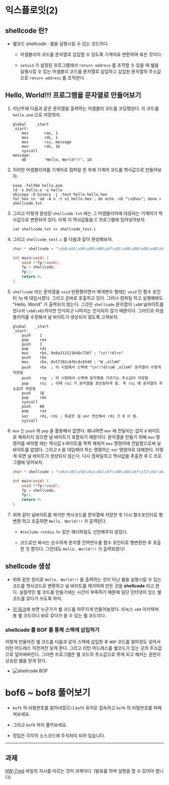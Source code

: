 # 익스플로잇(2)

## shellcode 란? 

- 쉘코드 shellcode : 쉘을 실행시킬 수 있는 코드이다.

	- 어셈블리어 코드를 문자열로 삽입할 수 있도록 기계어로 변환하여 묶은 것이다. 

	- `setuid` 가 설정된 프로그램에서 `return address` 를 조작할 수 있을 때 쉘을 실행시킬 수 있는 어셈블리 코드를 문자열로 삽입하고 삽입된 문자열의 주소값으로 `return address` 를 조작한다. 

## Hello, World!!! 프로그램을 문자열로 만들어보기 

1. 지난주에 다음과 같은 문자열을 출력하는 어셈블리 코드를 코딩했었다. 이 코드를 `hello.asm` 으로 저장하자. 

    ```assembly
    global    _start                  
    _start:                           
        mov       rax, 1             
        mov       rdi, 1            
        mov       rsi, message     
        mov       rdx, 16         
        syscall                  
    message:                    
        db        "Hello, World!!!", 10
    ```
    
2. 이러한 어셈블리어를 기계어로 컴파일 한 후에 기계어 코드를 헥사값으로 만들어보자. 

    ```shell
    nasm -felf64 hello.asm
    ld -s hello.o -o hello
    objcopy -O binary -j .text hello hello.hex
    for hex in `od -A n -t x1 hello.hex`; do echo -nE "\x$hex"; done > shellcode.txt
    ```

3. 그리고 이렇게 완성된 `shellcode.txt` 에는 그 어셈블리어에 대응되는 기계어가 헥사값으로 변환되어 있다. 이제 이 헥사값들을 C 프로그램에 집어넣어보자.

    ```shell
    cat shellcode.txt >> shellcode_test.c
    ```

4. 그리고 `shellcode_test.c` 를 다음과 같이 완성해보자. 

    ```c
    char * shellcode = "\xb8\x01\x00\x00\x00\xbf\x01\x00\x00\x00\x48\xbe\xa5\x00\x40\x00\x00\x00\x00\x00\xba\x0d\x00\x00\x00\x0f\x05\xb8\x3c\x00\x00\x00\x48\x31\xff\x0f\x05\x48\x65\x6c\x6c\x6f\x2c\x20\x57\x6f\x72\x6c\x64\x0a";
    
    int main(void) {
        void (*fp)(void);
        fp = shellcode;
        fp();
        return 0;
    }
    ```
    
5. `shellcode` 라는 문자열을 `void` 반환형이면서 매개변수 형태는 `void` 인 함수 포인터 `fp` 에 대입시켰다. 그리고 곧바로 호출하고 있다. 그러나 컴파일 하고 실행해봐도 "Hello, World" 가 출력되지 않는다. 그것은 `shellcode` 문자열이 `\x00` 널바이트를 만나서 `\xb8\x01`까지만 인식되고 나머지는 인식되지 않기 때문이다. 그러므로 어셈블리어를 수정해서 널 바이트가 생성되지 않도록 고쳐보자. 

    ```assembly
    global    _start
    _start:
        push    1
        pop     rax
        push    1
        pop     rdi
        mov     rbx, 0x0a212121646c726f ; "\n!!!dlro"
        push    rbx
        mov     rbx, 0x57202c6f6c6c6548 ; "W ,olleH"
        push    rbx  ; 이 시점에서 스택에 "\n!!!dlroW ,olleH" 문자열이 이렇게 저장됨 
        push    rsp  ; 이 시점에서 스택에 문자열을 가르키는 주소값이 저장됨 
        pop     rsi  ; 이때 rsi 가 문자열을 포인팅하게 됨. 즉 rsi 에 문자열의 주소값이 저장됨 
        push    16
        pop     rdx
        syscall
        push    60
        pop     rax
        xor     rdi, rdi ; 똑같은 걸 xor 연산해서 rdi 가 0 이 됨. 
        syscall
    ```

6. `mov` 는 `push` 와 `pop` 을 활용해서 없앤다. 왜냐하면 `mov` 에 전달되는 값이 `8` 바이트로 채워지지 않으면 널 바이트가 포함되기 때문이다. 문자열을 만들기 위해 `mov` 명령어를 써야할 때는 헥사값 `8` 바이트를 꽉꽉 채워저 `mov` 명령어에 전달함으로써 널 바이트를 없앴다. 그리고 `0` 을 대입해야 하는 명령어는 `xor` 명령어로 대체한다. 이렇게 되면 널 바이트가 생성되지 않는다. 다시 컴파일하고 헥사값을 추출한 후 C 프로그램에 넣어보자. 

    ```c
    char * shellcode = "\x6a\x01\x58\x6a\x01\x5f\x48\xbb\x6f\x72\x6c\x64\x21\x21\x21\x0a\x53\x48\xbb\x48\x65\x6c\x6c\x6f\x2c\x20\x57\x53\x54\x5e\x6a\x10\x5a\x0f\x05\x6a\x3c\x58\x48\x31\xff\x0f\x05\x48\x65\x6c\x6c\x6f\x2c\x20\x57\x6f\x72\x6c\x64\x0a";
    
    int main(void) {
        void (*fp)(void);
        fp = shellcode;
        fp();
        return 0;
    }
    ```
    
7. 위와 같이 널바이트를 제거한 헥사코드를 문자열에 저장한 후 다시 함수포인터로 형변환 하고 호출하면 `Hello, World!!!` 가 출력된다. 

    - `#include <stdio.h>` 같은 헤더파일도 선언해주지 않았다.
    
    - 코드로만 봐서는 순수하게 문자열 전역변수를 함수 포인터로 형변환한 후 호출한 것 뿐이다. 그런데도 `Hello, World!!!` 가 출력되었다! 

## shellcode 생성

- 위와 같은 원리로 `Hello, World!!!` 를 출력하는 것이 아닌 쉘을 실행시킬 수 있는 코드를 헥사코드로 변환하고 널 바이트를 제거하여 만든 것을 **shellcode** 라고 한다. 실질적인 쉘 코드를 만들기에는 시간이 부족하기 때문에 일단 인터넷이 있는 쉘코드를 갖다가 쓰도록 하자. 

- [이 링크](http://shell-storm.org/shellcode/files/shellcode-806.php)에 보면 누군가가 쉘 코드를 야무지게 만들어놓았다. 리눅스 `x64` 아키텍쳐 용 쉘 코드이니 바로 갖다가 쓸 수 있는 쉘 코드이다. 

### shellcode 를 BOF 를 통해 스택에 삽입하기 

이렇게 만들어진 쉘 코드를 다음과 같이 스택에 삽입한 후 `NOP` 코드를 얼마정도 넣어서 리턴 어드레스 직전까전 닿게 한다. 그리고 리턴 어드레스를 쉘코드가 있는 곳의 주소값으로 덮어써버린다. 그러면 프로그램은 쉘 코드의 주소값으로 뛰게 되고 해커는 권한이 상승된 쉘을 얻게 된다.

- ![shellcode BOF](http://staff.ustc.edu.cn/~bjhua/courses/fall10/labs/lab2/a.jpg)

# bof6 ~ bof8 풀어보기 

- `bof5` 의 비밀번호를 알아내었으니 `bof5` 유저로 접속하고 `bof6` 의 비밀번호를 파헤쳐보세요. 

- 그리고 `bof8` 까지 풀어보세요. 

- 정답은 각각의 소스코드에 주석처리 되어 있습니다. 

---

## 과제 

[HW-7.md](HW-7/README.md) 파일의 지시를 따르는 것이 과제이다. (발표를 하며 설명을 할 수 있어야 합니다)
